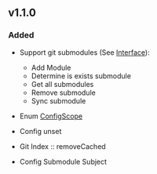 ## v1.1.0

### Added

* Support git submodules (See [Interface](./src/Contracts/Commands/GitSubmoduleCommand.php)):
    * Add Module
    * Determine is exists submodule
    * Get all submodules
    * Remove submodule
    * Sync submodule
    
* Enum [ConfigScope](./src/Enum/ConfigScope.php)

* Config unset

* Git Index :: removeCached

* Config Submodule Subject
